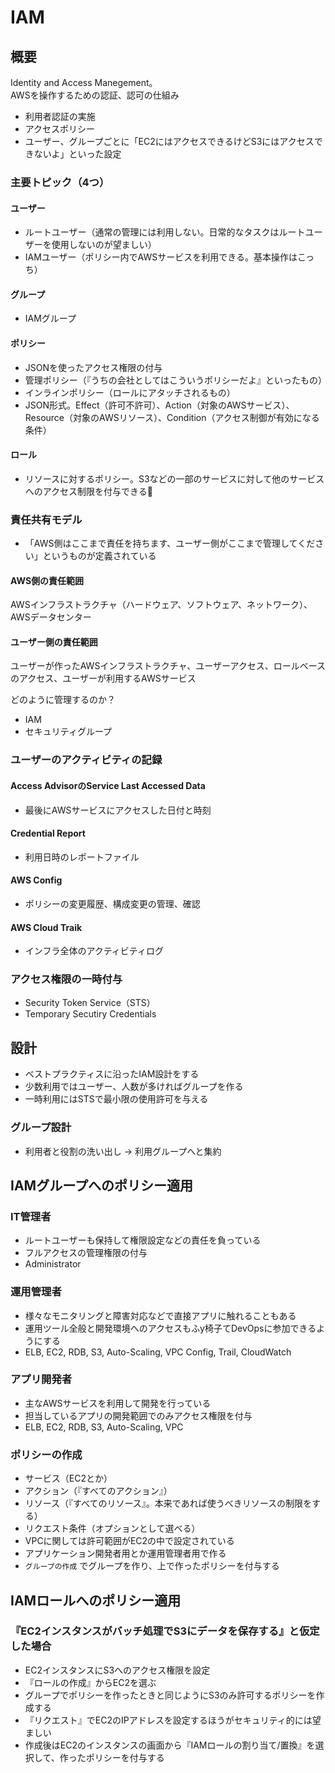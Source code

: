 # IAM

## 概要

Identity and Access Manegement。  
AWSを操作するための認証、認可の仕組み

- 利用者認証の実施
- アクセスポリシー
- ユーザー、グループごとに「EC2にはアクセスできるけどS3にはアクセスできないよ」といった設定

### 主要トピック（4つ）

#### ユーザー

- ルートユーザー（通常の管理には利用しない。日常的なタスクはルートユーザーを使用しないのが望ましい）
- IAMユーザー（ポリシー内でAWSサービスを利用できる。基本操作はこっち）

#### グループ

- IAMグループ

#### ポリシー

- JSONを使ったアクセス権限の付与
- 管理ポリシー（『うちの会社としてはこういうポリシーだよ』といったもの）
- インラインポリシー（ロールにアタッチされるもの）
- JSON形式。Effect（許可不許可）、Action（対象のAWSサービス）、Resource（対象のAWSリソース）、Condition（アクセス制御が有効になる条件）

#### ロール

- リソースに対するポリシー。S3などの一部のサービスに対して他のサービスへのアクセス制限を付与できる

### 責任共有モデル

- 「AWS側はここまで責任を持ちます、ユーザー側がここまで管理してください」というものが定義されている

#### AWS側の責任範囲

AWSインフラストラクチャ（ハードウェア、ソフトウェア、ネットワーク）、AWSデータセンター

#### ユーザー側の責任範囲

ユーザーが作ったAWSインフラストラクチャ、ユーザーアクセス、ロールベースのアクセス、ユーザーが利用するAWSサービス

どのように管理するのか？

- IAM
- セキュリティグループ

### ユーザーのアクティビティの記録

#### Access AdvisorのService Last Accessed Data

- 最後にAWSサービスにアクセスした日付と時刻

#### Credential Report

- 利用日時のレポートファイル

#### AWS Config

- ポリシーの変更履歴、構成変更の管理、確認

#### AWS Cloud Traik

- インフラ全体のアクティビティログ

### アクセス権限の一時付与

- Security Token Service（STS）
- Temporary Secutiry Credentials

## 設計

- ベストプラクティスに沿ったIAM設計をする
- 少数利用ではユーザー、人数が多ければグループを作る
- 一時利用にはSTSで最小限の使用許可を与える

### グループ設計

- 利用者と役割の洗い出し -> 利用グループへと集約

## IAMグループへのポリシー適用

### IT管理者

- ルートユーザーも保持して権限設定などの責任を負っている
- フルアクセスの管理権限の付与
- Administrator

### 運用管理者

- 様々なモニタリングと障害対応などで直接アプリに触れることもある
- 運用ツール全般と開発環境へのアクセスもふy椅子てDevOpsに参加できるようにする
- ELB, EC2, RDB, S3, Auto-Scaling, VPC Config, Trail, CloudWatch

### アプリ開発者

- 主なAWSサービスを利用して開発を行っている
- 担当しているアプリの開発範囲でのみアクセス権限を付与
- ELB, EC2, RDB, S3, Auto-Scaling, VPC

### ポリシーの作成

- サービス（EC2とか）
- アクション（『すべてのアクション』）
- リソース（『すべてのリソース』。本来であれば使うべきリソースの制限をする）
- リクエスト条件（オプションとして選べる）
- VPCに関しては許可範囲がEC2の中で設定されている
- アプリケーション開発者用とか運用管理者用で作る
- `グループの作成` でグループを作り、上で作ったポリシーを付与する

## IAMロールへのポリシー適用

### 『EC2インスタンスがバッチ処理でS3にデータを保存する』と仮定した場合

- EC2インスタンスにS3へのアクセス権限を設定
- 『ロールの作成』からEC2を選ぶ
- グループでポリシーを作ったときと同じようにS3のみ許可するポリシーを作成する
- 『リクエスト』でEC2のIPアドレスを設定するほうがセキュリティ的には望ましい
- 作成後はEC2のインスタンスの画面から『IAMロールの割り当て/置換』を選択して、作ったポリシーを付与する
